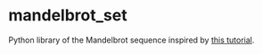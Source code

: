 # mandelbrot_set
Python library of the Mandelbrot sequence inspired by [this tutorial](https://realpython.com/mandelbrot-set-python/).
